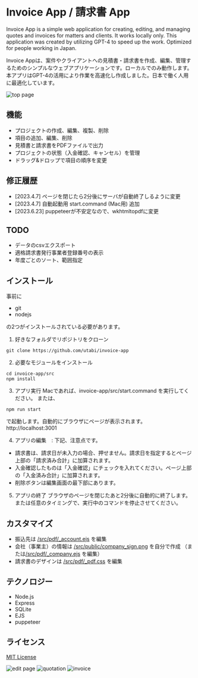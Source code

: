 # Invoice App / 請求書 App

Invoice App is a simple web application for creating, editing, and managing quotes and invoices for matters and clients. It works locally only. This application was created by utilizing GPT-4 to speed up the work. Optimized for people working in Japan.

Invoice Appは、案件やクライアントへの見積書・請求書を作成、編集、管理するためのシンプルなウェブアプリケーションです。ローカルでのみ動作します。本アプリはGPT-4の活用により作業を高速化し作成しました。日本で働く人用に最適化しています。

![top page](images/screenshot1.jpg "top page")

## 機能

- プロジェクトの作成、編集、複製、削除
- 項目の追加、編集、削除
- 見積書と請求書をPDFファイルで出力
- プロジェクトの状態（入金確認、キャンセル）を管理
- ドラッグ&ドロップで項目の順序を変更

## 修正履歴

- [2023.4.7] ページを閉じたら2分後にサーバが自動終了しるように変更
- [2023.4.7] 自動起動用 start.command (Mac用) 追加
- [2023.6.23] puppeteerが不安定なので、wkhtmltopdfに変更

## TODO

- データのcsvエクスポート
- 適格請求書発行事業者登録番号の表示
- 年度ごとのソート、範囲指定

## インストール
事前に
- git
- nodejs
<!-- - wkhtmltopdf -->

の2つがインストールされている必要があります。

<!-- 
0. wkhtmltopdfのインストール :
[https://wkhtmltopdf.org/downloads.html](https://wkhtmltopdf.org/downloads.html)
gitとnodejsのインストールは省略します。
-->
1. 好きなフォルダでリポジトリをクローン

```
git clone https://github.com/utabi/invoice-app
```

2. 必要なモジュールをインストール

```
cd invoice-app/src
npm install
```

3. アプリ実行
Macであれば、invoice-app/src/start.command
を実行してください。
または、
```
npm run start
```
で起動します。自動的にブラウザにページが表示されます。http://localhost:3001


4. アプリの編集　: 下記、注意点です。
- 請求書は、請求日が未入力の場合、押せません。請求日を指定するとページ上部の「請求済み合計」に加算されます。
- 入金確認したものは「入金確認」にチェックを入れてください。ページ上部の「入金済み合計」に加算されます。
- 削除ボタンは編集画面の最下部にあります。

5. アプリの終了
ブラウザのページを閉じたあと2分後に自動的に終了します。
または任意のタイミングで、実行中のコマンドを停止させてください。


## カスタマイズ
- 振込先は [/src/pdf/_account.ejs](/src/pdf/_account.ejs) を編集
- 会社（事業主）の情報は [/src/public/company_sign.png](/src/public/company_sign.png) を自分で作成 
（または[/src/pdf/_company.ejs](/src/pdf/_company.ejs) を編集）
- 請求書のデザインは [/src/pdf/_pdf.css](/src/pdf/_pdf.css) を編集

## テクノロジー

- Node.js
- Express
- SQLite
- EJS
- puppeteer

## ライセンス

[MIT License](LICENSE)

![edit page](images/screenshot2.png "edit page")
![quotation](images/estimate-sample.jpg "quotation")
![invoice](images/invoice-sample.jpg "invoice")